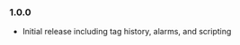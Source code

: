 <!----Changes are listed in descending order, most recent on top---->
### 1.0.0
- Initial release including tag history, alarms, and scripting